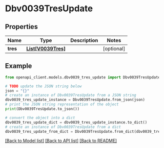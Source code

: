 # Dbv0039TresUpdate


## Properties

Name | Type | Description | Notes
------------ | ------------- | ------------- | -------------
**tres** | [**List[V0039Tres]**](V0039Tres.md) |  | [optional] 

## Example

```python
from openapi_client.models.dbv0039_tres_update import Dbv0039TresUpdate

# TODO update the JSON string below
json = "{}"
# create an instance of Dbv0039TresUpdate from a JSON string
dbv0039_tres_update_instance = Dbv0039TresUpdate.from_json(json)
# print the JSON string representation of the object
print(Dbv0039TresUpdate.to_json())

# convert the object into a dict
dbv0039_tres_update_dict = dbv0039_tres_update_instance.to_dict()
# create an instance of Dbv0039TresUpdate from a dict
dbv0039_tres_update_from_dict = Dbv0039TresUpdate.from_dict(dbv0039_tres_update_dict)
```
[[Back to Model list]](../README.md#documentation-for-models) [[Back to API list]](../README.md#documentation-for-api-endpoints) [[Back to README]](../README.md)


